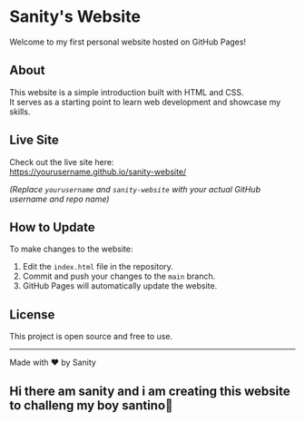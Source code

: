 # Sanity's Website

Welcome to my first personal website hosted on GitHub Pages!

## About

This website is a simple introduction built with HTML and CSS.  
It serves as a starting point to learn web development and showcase my skills.

## Live Site

Check out the live site here:  
https://yourusername.github.io/sanity-website/

*(Replace `yourusername` and `sanity-website` with your actual GitHub username and repo name)*

## How to Update

To make changes to the website:

1. Edit the `index.html` file in the repository.
2. Commit and push your changes to the `main` branch.
3. GitHub Pages will automatically update the website.

## License

This project is open source and free to use.

---

Made with ❤️ by Sanity
## Hi there am sanity and i am creating this website to challeng my boy santino👋

<!--
**sanitydora/sanitydora** is a ✨ _special_ ✨ repository because its `README.md` (this file) appears on your GitHub profile.

Here are some ideas to get you started:

- 🔭 I’m currently working on ...
- 🌱 I’m currently learning ...
- 👯 I’m looking to collaborate on ...
- 🤔 I’m looking for help with ...
- 💬 Ask me about ...
- 📫 How to reach me: ...
- 😄 Pronouns: ...
- ⚡ Fun fact: ...
-->
